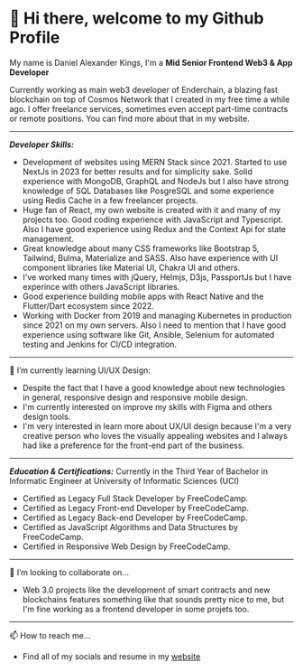 # 👋 Hi there, welcome to my Github Profile
My name is Daniel Alexander Kings, I'm a **Mid Senior Frontend Web3 & App Developer**

Currently working as main web3 developer of Enderchain, a blazing fast blockchain on top of Cosmos Network that I created in my free time a while ago.
I offer freelance services, sometimes even accept part-time contracts or remote positions. You can find more about that in my website.
***
***Developer Skills:***
-	Development of websites using MERN Stack since 2021. Started to use NextJs in 2023 for better results and for simplicity sake. Solid experience with MongoDB, GraphQL and NodeJs but I also have strong knowledge of SQL Databases like PosgreSQL and some experience using Redis Cache in a few freelancer projects.
-	Huge fan of React, my own website is created with it and many of my projects too. Good coding experience with JavaScript and Typescript. Also I have good experience using Redux and the Context Api for state management.
-	Great knowledge about many CSS frameworks like Bootstrap 5, Tailwind, Bulma, Materialize and SASS. Also have experience with UI component libraries like Material UI, Chakra UI and others. 
-	I've worked many times with jQuery, Helmjs, D3js, PassportJs but I have experince with others JavaScript libraries.
-	Good experience building mobile apps with React Native and the Flutter/Dart ecosystem since 2022. 
-	Working with Docker from 2019 and managing Kubernetes in production since 2021 on my own servers. Also I need to mention that I have good experience using software like Git, Ansible, Selenium for automated testing and Jenkins for CI/CD integration. 
***
 🌱 I’m currently learning UI/UX Design:
 - Despite the fact that I have a	good knowledge about new technologies in general, responsive design and responsive mobile design. 
 - I'm currently interested on improve my skills with Figma and others design tools. 
 - I'm very interested in learn more about UX/UI design because I'm a very creative person who loves the visually appealing websites and I always had like a preference for the front-end part of the business.
***
***Education & Certifications:***
Currently in the Third Year of Bachelor in Informatic Engineer at University of Informatic Sciences (UCI)
- Certified as Legacy Full Stack Developer by FreeCodeCamp.
- Certified as Legacy Front-end Developer by  FreeCodeCamp.
- Certified as Legacy Back-end Developer by FreeCodeCamp.
- Certified as JavaScript Algorithms and Data Structures by FreeCodeCamp.
- Certified in Responsive Web Design by FreeCodeCamp.

***
💞️ I’m looking to collaborate on...
- Web 3.0 projects like the development of smart contracts and new blockchains features something like that sounds pretty nice to me, but I'm fine working as a frontend developer in some projets too. 
***
📫 How to reach me... 
- Find all of my socials and resume in my [website](https://www.danielkings.cu)
